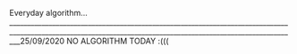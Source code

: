 Everyday algorithm...  _______________________________________________________________________________________________________________________________________________________________25/09/2020 NO ALGORITHM TODAY :(((                                       
